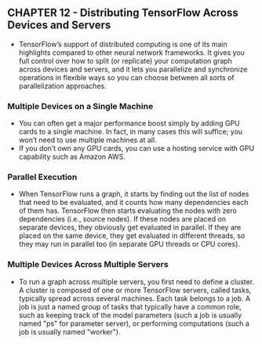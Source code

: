 ## CHAPTER 12 - Distributing TensorFlow Across Devices and Servers

- TensorFlow’s support of distributed computing is one of its main highlights compared to other neural network frameworks. It gives you full control over how to split (or replicate) your computation graph across devices and servers, and it lets you parallelize and synchronize operations in flexible ways so you can choose between all sorts of parallelization approaches.

### Multiple Devices on a Single Machine
- You can often get a major performance boost simply by adding GPU cards to a single machine. In fact, in many cases this will suffice; you won’t need to use multiple machines at all.
- If you don’t own any GPU cards, you can use a hosting service with GPU capability such as Amazon AWS.

### Parallel Execution
- When TensorFlow runs a graph, it starts by finding out the list of nodes that need to be evaluated, and it counts how many dependencies each of them has. TensorFlow then starts evaluating the nodes with zero dependencies (i.e., source nodes). If these nodes are placed on separate devices, they obviously get evaluated in parallel. If they are placed on the same device, they get evaluated in different threads, so they may run in parallel too (in separate GPU threads or CPU cores).

### Multiple Devices Across Multiple Servers
- To run a graph across multiple servers, you first need to define a cluster. A cluster is composed of one or more TensorFlow servers, called tasks, typically spread across several machines. Each task belongs to a job. A job is just a named group of tasks that typically have a common role, such as keeping track of the model parameters (such a job is usually named "ps" for parameter server), or performing computations (such a job is usually named "worker").
